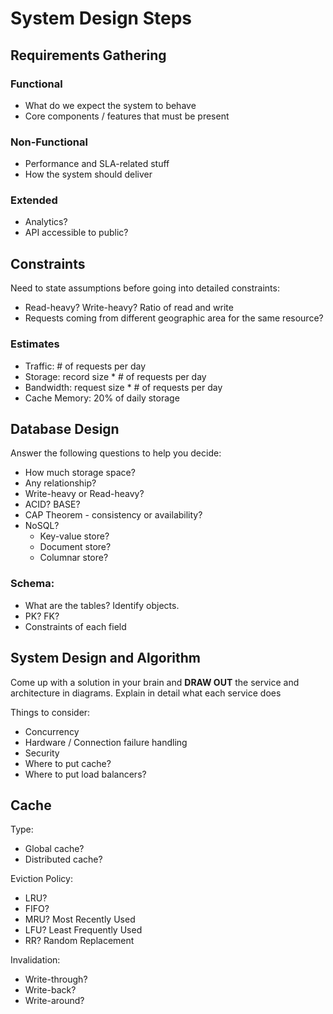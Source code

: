 # System Design Steps

## Requirements Gathering

### Functional
- What do we expect the system to behave
- Core components / features that must be present

### Non-Functional
- Performance and SLA-related stuff
- How the system should deliver

### Extended
- Analytics?
- API accessible to public?

## Constraints

Need to state assumptions before going into detailed constraints:
- Read-heavy? Write-heavy? Ratio of read and write
- Requests coming from different geographic area for the same resource?

### Estimates

- Traffic: # of requests per day
- Storage: record size * # of requests per day
- Bandwidth: request size * # of requests per day
- Cache Memory: 20% of daily storage

## Database Design

Answer the following questions to help you decide:
- How much storage space?
- Any relationship?
- Write-heavy or Read-heavy?
- ACID? BASE?
- CAP Theorem - consistency or availability?
- NoSQL?
  - Key-value store?
  - Document store?
  - Columnar store?
  
### Schema:
- What are the tables? Identify objects.
- PK? FK?
- Constraints of each field

## System Design and Algorithm

Come up with a solution in your brain and **DRAW OUT** the service and architecture in diagrams. Explain in detail what each service does

Things to consider:
- Concurrency
- Hardware / Connection failure handling
- Security
- Where to put cache?
- Where to put load balancers?

## Cache

Type:
- Global cache?
- Distributed cache?

Eviction Policy:
- LRU?
- FIFO?
- MRU? Most Recently Used
- LFU? Least Frequently Used
- RR? Random Replacement

Invalidation:
- Write-through?
- Write-back?
- Write-around?
